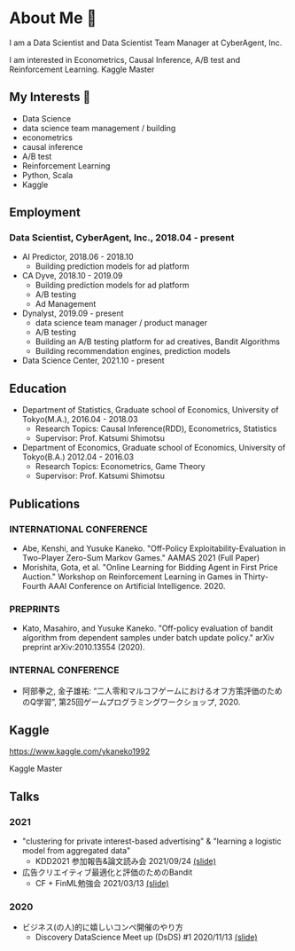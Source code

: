 # About Me 👋
I am a Data Scientist and Data Scientist Team Manager at CyberAgent, Inc.

I am interested in Econometrics, Causal Inference, A/B test and Reinforcement Learning.
Kaggle Master

## My Interests 🔭
* Data Science
* data science team management / building
* econometrics
* causal inference
* A/B test
* Reinforcement Learning
* Python, Scala
* Kaggle

## Employment
### Data Scientist, CyberAgent, Inc., 2018.04 - present

* AI Predictor, 2018.06 - 2018.10
  * Building prediction models for ad platform
* CA Dyve, 2018.10 - 2019.09
  * Building prediction models for ad platform
  * A/B testing
  * Ad Management
* Dynalyst, 2019.09 - present
  * data science team manager / product manager
  * A/B testing
  * Building an A/B testing platform for ad creatives,  Bandit Algorithms
  * Building recommendation engines, prediction models
* Data Science Center, 2021.10 - present

## Education
* Department of Statistics, Graduate school of Economics, University of Tokyo(M.A.), 2016.04 - 2018.03
  * Research Topics: Causal Inference(RDD), Econometrics, Statistics
  * Supervisor: Prof. Katsumi Shimotsu
* Department of Economics, Graduate school of Economics, University of Tokyo(B.A.) 2012.04 - 2016.03
  * Research Topics: Econometrics, Game Theory
  * Supervisor: Prof. Katsumi Shimotsu

## Publications
### INTERNATIONAL CONFERENCE
* Abe, Kenshi, and Yusuke Kaneko. "Off-Policy Exploitability-Evaluation in Two-Player Zero-Sum Markov Games." AAMAS 2021 (Full Paper)
* Morishita, Gota, et al. "Online Learning for Bidding Agent in First Price Auction." Workshop on Reinforcement Learning in Games in Thirty-Fourth AAAI Conference on Artificial Intelligence. 2020.

### PREPRINTS
* Kato, Masahiro, and Yusuke Kaneko. "Off-policy evaluation of bandit algorithm from dependent samples under batch update policy." arXiv preprint arXiv:2010.13554 (2020).

### INTERNAL CONFERENCE
* 阿部拳之, 金子雄祐: “二人零和マルコフゲームにおけるオフ方策評価のためのQ学習”, 第25回ゲームプログラミングワークショップ, 2020.

## Kaggle
https://www.kaggle.com/ykaneko1992

Kaggle Master

## Talks
### 2021
* "clustering for private interest-based advertising" & "learning a logistic model from aggregated data"
  * KDD2021 参加報告&論文読み会 2021/09/24 [(slide)](https://www.slideshare.net/YusukeKaneko6/kdd-2021-clustering-for-private-interestbased-advertising-amp-learning-a-logistic-model-from-aggregated-data)
* 広告クリエイティブ最適化と評価のためのBandit
  * CF + FinML勉強会  2021/03/13 [(slide)](https://speakerdeck.com/ykaneko1992/guang-gao-kurieiteihuzui-shi-hua-toping-jia-falsetamefalsebandit)

### 2020
* ビジネス(の人)的に嬉しいコンペ開催のやり方
  * Discovery DataScience Meet up (DsDS) #1 2020/11/13 [(slide)](https://speakerdeck.com/ykaneko1992/bizinesu-falseren-de-nixi-siikonpekai-cui-falseyarifang)

<!--
**ykaneko1992/ykaneko1992** is a ✨ _special_ ✨ repository because its `README.md` (this file) appears on your GitHub profile.

Here are some ideas to get you started:

- 🔭 I’m currently working on ...
- 🌱 I’m currently learning ...
- 👯 I’m looking to collaborate on ...
- 🤔 I’m looking for help with ...
- 💬 Ask me about ...
- 📫 How to reach me: ...
- 😄 Pronouns: ...
- ⚡ Fun fact: ...
-->

